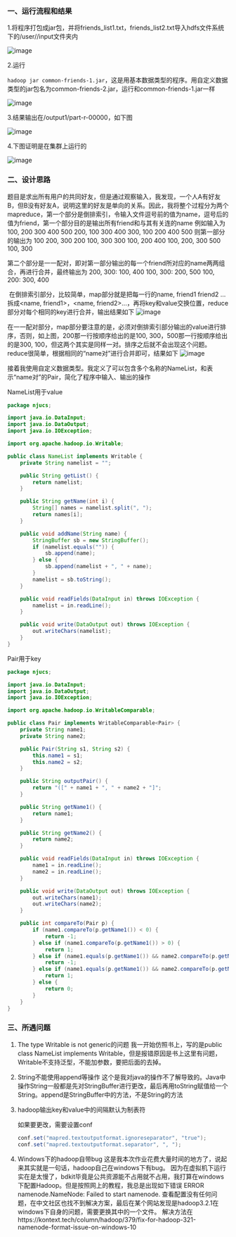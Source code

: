 ### 一、运行流程和结果

1.将程序打包成jar包，并将friends_list1.txt，friends_list2.txt导入hdfs文件系统下的/user/<username>/input文件夹内

![image](https://github.com/1n5ight/common-friends-1/blob/main/image_folder/1.jpg)

 

2.运行

` hadoop jar common-friends-1.jar `，这是用基本数据类型的程序。用自定义数据类型的jar包名为common-friends-2.jar，运行和common-friends-1.jar一样

![image](https://github.com/1n5ight/common-friends-1/blob/main/image_folder/2.jpg)



 

3.结果输出在/output1/part-r-00000，如下图

![image](https://github.com/1n5ight/common-friends-1/blob/main/image_folder/3.jpg) 

 

 

4.下图证明是在集群上运行的

![image](https://github.com/1n5ight/common-friends-1/blob/main/image_folder/4.jpg) 

### 二、设计思路

​		题目是求出所有用户的共同好友，但是通过观察输入，我发现，一个人A有好友B，但B没有好友A，说明这里的好友是单向的关系。因此，我将整个过程分为两个mapreduce，第一个部分是倒排索引，令输入文件逗号前的值为name，逗号后的值为friend，第一个部分目的是输出所有friend和与其有关连的name
例如输入为
100, 200 300 400 500
200, 100 300 400
300, 100 200 400 500
则第一部分的输出为
100	200, 300
200	100, 300
300	100, 200
400	100, 200, 300
500	100, 300

第二个部分是一一配对，即对第一部分输出的每一个friend所对应的name两两组合，再进行合并，最终输出为
200, 300:	100, 400
100, 300:	200, 500
100, 200:	300, 400

​		在倒排索引部分，比较简单，map部分就是把每一行的name,	friend1 friend2 ... 拆成<name, friend1>，<name, friend2>...，再将key和value交换位置，reduce部分对每个相同的key进行合并，输出结果如下
![image](https://github.com/1n5ight/common-friends-1/blob/main/image_folder/5.jpg)



​		在一一配对部分，map部分要注意的是，必须对倒排索引部分输出的value进行排序，否则，如上图，200那一行按顺序给出的是100, 300，500那一行按顺序给出的是300, 100，但这两个其实是同样一对。排序之后就不会出现这个问题。reduce很简单，根据相同的“name对”进行合并即可，结果如下
![image](https://github.com/1n5ight/common-friends-1/blob/main/image_folder/6.jpg)



​		接着我使用自定义数据类型。我定义了可以包含多个名称的NameList，和表示“name对”的Pair，简化了程序中输入、输出的操作

NameList用于value

```java
package njucs;

import java.io.DataInput;
import java.io.DataOutput;
import java.io.IOException;

import org.apache.hadoop.io.Writable;

public class NameList implements Writable {
    private String namelist = "";

    public String getList() {
        return namelist;
    }

    public String getName(int i) {
        String[] names = namelist.split(", ");
        return names[i];
    }

    public void addName(String name) {
        StringBuffer sb = new StringBuffer();
        if (namelist.equals("")) {
            sb.append(name);
        } else {
            sb.append(namelist + ", " + name);
        }
        namelist = sb.toString();
    }

    public void readFields(DataInput in) throws IOException {
        namelist = in.readLine();
    }

    public void write(DataOutput out) throws IOException {
        out.writeChars(namelist);
    }
}
```

Pair用于key

```java
package njucs;

import java.io.DataInput;
import java.io.DataOutput;
import java.io.IOException;

import org.apache.hadoop.io.WritableComparable;

public class Pair implements WritableComparable<Pair> {
    private String name1;
    private String name2;

    public Pair(String s1, String s2) {
        this.name1 = s1;
        this.name2 = s2;
    }

    public String outputPair() {
        return "([" + name1 + ", " + name2 + "]";
    }

    public String getName1() {
        return name1;
    }

    public String getName2() {
        return name2;
    }

    public void readFields(DataInput in) throws IOException {
        name1 = in.readLine();
        name2 = in.readLine();
    }

    public void write(DataOutput out) throws IOException {
        out.writeChars(name1);
        out.writeChars(name2);
    }

    public int compareTo(Pair p) {
        if (name1.compareTo(p.getName1()) < 0) {
            return -1;
        } else if (name1.compareTo(p.getName1()) > 0) {
            return 1;
        } else if (name1.equals(p.getName1()) && name2.compareTo(p.getName2()) < 0) {
            return -1;
        } else if (name1.equals(p.getName1()) && name2.compareTo(p.getName2()) > 0) {
            return 1;
        } else {
            return 0;
        }
    }
}
```



### 三、所遇问题

1. The type Writable is not generic的问题
   		我一开始仿照书上，写的是public class NameList implements Writable<NameList>，但是报错原因是书上这里有问题，Writable不支持泛型，不能加参数，要把后面的<NameList>去掉。

2. String不能使用append等操作
      这个是我对java的操作不了解导致的。Java中操作String一般都是先对StringBuffer进行更改，最后再用toString赋值给一个String。append是StringBuffer中的方法，不是String的方法

3. hadoop输出key和value中的间隔默认为制表符

   如果要更改，需要设置conf

   ```java
   conf.set("mapred.textoutputformat.ignoreseparator", "true");
   conf.set("mapred.textoutputformat.separator", ", ");
   ```

4. Windows下的hadoop自带bug
   这是我本次作业花费大量时间的地方了，说起来其实就是一句话，hadoop自己在windows下有bug。
   因为在虚拟机下运行实在是太慢了，bdkit毕竟是公共资源能不占用就不占用，我打算在windows下配置Hadoop。但是按照网上的教程，我总是出现如下错误
   ERROR namenode.NameNode: Failed to start namenode.
   查看配置没有任何问题，在中文社区也找不到解决方案，最后在某个网站发现是hadoop3.2.1在windows下自身的问题，需要更换其中的一个文件。
   解决方法在https://kontext.tech/column/hadoop/379/fix-for-hadoop-321-namenode-format-issue-on-windows-10
